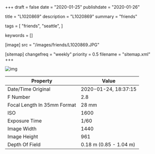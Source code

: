 +++
draft = false
date = "2020-01-25"
publishdate = "2020-01-26"

title = "L1020869"
description = "L1020869"
summary = "friends"

tags = [
    "friends",
    "seattle",
]

keywords = []

[image]
    src = "/images/friends/L1020869.JPG"

[sitemap]
    changefreq = "weekly"
    priority = 0.5
    filename = "sitemap.xml"
+++


![img](/images/friends/L1020869.JPG)

Property | Value
---------|------
Date/Time Original              | 2020-01-24, 18:37:15
F Number                        | 2.8
Focal Length In 35mm Format     | 28 mm
ISO                             | 1600
Exposure Time                   | 1/60
Image Width                     | 1440
Image Height                    | 961
Depth Of Field                  | 0.18 m (0.85 - 1.04 m)
